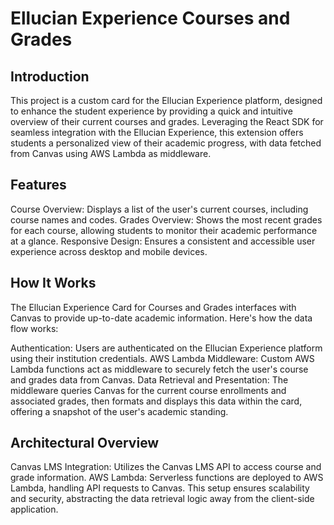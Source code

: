 # Ellucian Experience Courses and Grades
## Introduction
This project is a custom card for the Ellucian Experience platform, designed to enhance the student experience by providing a quick and intuitive overview of their current courses and grades. Leveraging the React SDK for seamless integration with the Ellucian Experience, this extension offers students a personalized view of their academic progress, with data fetched from Canvas using AWS Lambda as middleware.

## Features
Course Overview: Displays a list of the user's current courses, including course names and codes.
Grades Overview: Shows the most recent grades for each course, allowing students to monitor their academic performance at a glance.
Responsive Design: Ensures a consistent and accessible user experience across desktop and mobile devices.

## How It Works
The Ellucian Experience Card for Courses and Grades interfaces with Canvas to provide up-to-date academic information. Here's how the data flow works:

Authentication: Users are authenticated on the Ellucian Experience platform using their institution credentials.
AWS Lambda Middleware: Custom AWS Lambda functions act as middleware to securely fetch the user's course and grades data from Canvas.
Data Retrieval and Presentation: The middleware queries Canvas for the current course enrollments and associated grades, then formats and displays this data within the card, offering a snapshot of the user's academic standing.

## Architectural Overview
Canvas LMS Integration: Utilizes the Canvas LMS API to access course and grade information.
AWS Lambda: Serverless functions are deployed to AWS Lambda, handling API requests to Canvas. This setup ensures scalability and security, abstracting the data retrieval logic away from the client-side application.
